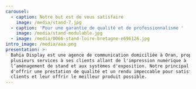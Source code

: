 ```yaml
---
carousel:
  - caption: Notre but est de vous satisfaire
    image: /media/stand-7.jpg
  - caption: 'Pour une garantie de qualité et de professionnalisme '
    image: /media/stand-modulable.jpg
  - image: /media/0066-stand-loire-bretagne-e696126.jpg
intro_image: /media/aaa.png
presentation: >-
  Bahia Display est une agence de communication domiciliée à Oran, proposant
  plusieurs services à ses clients allant de l'impression numérique à
  l’aménagement de stand et aux systèmes d'exposition. Notre principal but et
  d'offrir une prestation de qualité et un rendu impeccable pour satisfaire nos
  clients et leur offrir le meilleur produit possible.
---
```


